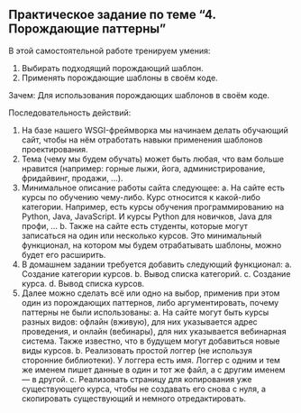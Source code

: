 ## Практическое задание по теме “4. Порождающие паттерны”

В этой самостоятельной работе тренируем умения:

1. Выбирать подходящий порождающий шаблон.
2. Применять порождающие шаблоны в своём коде.

Зачем: Для использования порождающих шаблонов в своём коде.

Последовательность действий:

1. На базе нашего WSGI-фреймворка мы начинаем делать обучающий сайт, чтобы на нём отработать навыки применения шаблонов проектирования.
2. Тема (чему мы будем обучать) может быть любая, что вам больше нравится (например: горные лыжи, йога, администрирование, фридайвинг, продажи, ...).
3. Минимальное описание работы сайта следующее:
   a. На сайте есть курсы по обучению чему-либо. Курс относится к какой-либо категории. Например, есть курсы обучения программированию на Python, Java, JavaScript. И курсы Python для новичков, Java для профи, ...
   b. Также на сайте есть студенты, которые могут записаться на один или несколько курсов.
   Это минимальный функционал, на котором мы будем отрабатывать шаблоны, можно будет его расширить.
4. В домашнем задании требуется добавить следующий функционал:
   a. Создание категории курсов.
   b. Вывод списка категорий.
   c. Создание курса.
   d. Вывод списка курсов.
5. Далее можно сделать всё или одно на выбор, применив при этом один из порождающих паттернов, либо аргументировать, почему паттерны не были использованы:
   a. На сайте могут быть курсы разных видов: офлайн (вживую), для них указывается адрес проведения, и онлайн (вебинары), для них указывается вебинарная система. Также известно, что в будущем могут добавиться новые виды курсов.
   b. Реализовать простой логгер (не используя сторонние библиотеки). У логгера есть имя. Логгер с одним и тем же именем пишет данные в один и тот же файл, а с другим именем — в другой.
   c. Реализовать страницу для копирования уже существующего курса, чтобы не создавать его снова с нуля, а скопировать существующий и немного отредактировать.
